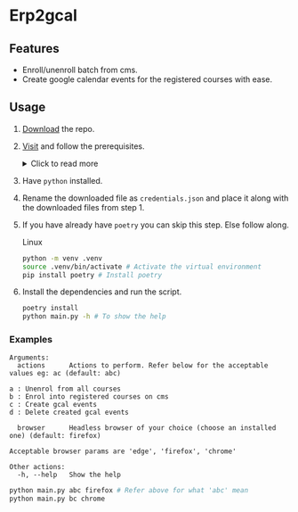 # Erp2gcal

## Features

- Enroll/unenroll batch from cms.
- Create google calendar events for the registered courses with ease.

## Usage

1. [Download](https://github.com/pnicto/erp2gcal/archive/refs/heads/master.zip) the repo.
2. [Visit](https://developers.google.com/calendar/api/quickstart/python#prerequisites) and follow the prerequisites.
   <details>
   <summary>Click to read more</summary>

   1. <a href="https://developers.google.com/calendar/api/quickstart/python#enable_the_api/">Click here</a> and enable the API.
   2. Now go to APIs & Services -> Credentials, Create a project and then Create Credentials -> Oauth client ID -> Desktop app as application type (Make sure you add your BITS email to test users) after creating download it as json.
   </details>

3. Have `python` installed.
4. Rename the downloaded file as `credentials.json` and place it along with the downloaded files from step 1.
5. If you have already have `poetry` you can skip this step. Else follow along.

   Linux

   ```bash
   python -m venv .venv
   source .venv/bin/activate # Activate the virtual environment
   pip install poetry # Install poetry
   ```

6. Install the dependencies and run the script.

   ```bash
   poetry install
   python main.py -h # To show the help
   ```

### Examples

```
Arguments:
  actions      Actions to perform. Refer below for the acceptable values eg: ac (default: abc)

a : Unenrol from all courses
b : Enrol into registered courses on cms
c : Create gcal events
d : Delete created gcal events

  browser      Headless browser of your choice (choose an installed one) (default: firefox)

Acceptable browser params are 'edge', 'firefox', 'chrome'

Other actions:
  -h, --help   Show the help
```

```bash
python main.py abc firefox # Refer above for what 'abc' mean
python main.py bc chrome
```
